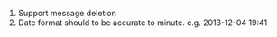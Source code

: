 1. Support message deletion
2. <s>Date format should to be accurate to minute. e.g. 2013-12-04 19:41</s>
